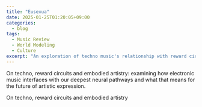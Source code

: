 ```yaml
---
title: "Eusexua"
date: 2025-01-25T01:20:05+09:00
categories:
  - blog
tags:
  - Music Review
  - World Modeling
  - Culture
excerpt: "An exploration of techno music's relationship with reward circuits and embodied artistry, through the lens of Eusexua's latest work."
---
```


<div class="post-abstract">
On techno, reward circuits and embodied artistry: examining how electronic music interfaces with our deepest neural pathways and what that means for the future of artistic expression.
</div>

On techno, reward circuits and embodied artistry

